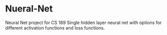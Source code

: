 # Nueral-Net
Neural Net project for CS 189
Single hidden layer neural net with options for different activation functions and loss functions. 
